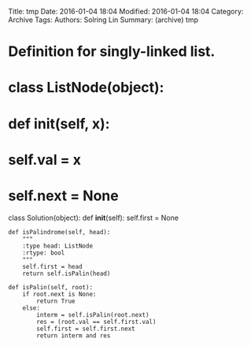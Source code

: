 Title: tmp
Date: 2016-01-04 18:04
Modified: 2016-01-04 18:04
Category: Archive
Tags: 
Authors: Solring Lin
Summary: (archive) tmp


# Definition for singly-linked list.
# class ListNode(object):
#     def __init__(self, x):
#         self.val = x
#         self.next = None

class Solution(object):
    def __init__(self):
        self.first = None
    
    def isPalindrome(self, head):
        """
        :type head: ListNode
        :rtype: bool
        """
        self.first = head
        return self.isPalin(head)
        
    def isPalin(self, root):
        if root.next is None:
            return True
        else:
            interm = self.isPalin(root.next)
            res = (root.val == self.first.val)
            self.first = self.first.next
            return interm and res
            